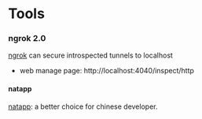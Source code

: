 # Tools

### ngrok 2.0
[ngrok](https://ngrok.com/product) can secure introspected tunnels to localhost
- web manage page: http://localhost:4040/inspect/http

#### natapp
[natapp](https://natapp.cn/): a better choice for chinese developer.